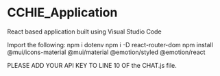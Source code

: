 # CCHIE_Application

React based application built using Visual Studio Code

Import the following:
npm i dotenv
npm i -D react-router-dom
npm install @mui/icons-material @mui/material @emotion/styled @emotion/react

PLEASE ADD YOUR API KEY TO LINE 10 OF the CHAT.js file.
